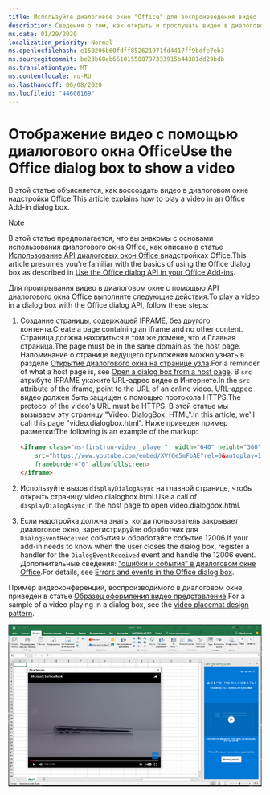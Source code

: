 ```yaml
---
title: Используйте диалоговое окно "Office" для воспроизведения видео
description: Сведения о том, как открыть и прослушать видео в диалоговом окне Office
ms.date: 01/29/2020
localization_priority: Normal
ms.openlocfilehash: e150206b60fdff852621971fd4417ff9bdfe7eb3
ms.sourcegitcommit: be23b68eb661015508797333915b44381dd29bdb
ms.translationtype: MT
ms.contentlocale: ru-RU
ms.lasthandoff: 06/08/2020
ms.locfileid: "44608169"
---
```

# <a name="use-the-office-dialog-box-to-show-a-video"></a><span data-ttu-id="e1f45-103">Отображение видео с помощью диалогового окна Office</span><span class="sxs-lookup"><span data-stu-id="e1f45-103">Use the Office dialog box to show a video</span></span>

<span data-ttu-id="e1f45-104">В этой статье объясняется, как воссоздать видео в диалоговом окне надстройки Office.</span><span class="sxs-lookup"><span data-stu-id="e1f45-104">This article explains how to play a video in an Office Add-in dialog box.</span></span>

> [!NOTE]
> <span data-ttu-id="e1f45-105">В этой статье предполагается, что вы знакомы с основами использования диалогового окна Office, как описано в статье [Использование API диалоговых окон Office в](dialog-api-in-office-add-ins.md)надстройках Office.</span><span class="sxs-lookup"><span data-stu-id="e1f45-105">This article presumes you're familiar with the basics of using the Office dialog box as described in [Use the Office dialog API in your Office Add-ins](dialog-api-in-office-add-ins.md).</span></span>

<span data-ttu-id="e1f45-106">Для проигрывания видео в диалоговом окне с помощью API диалогового окна Office выполните следующие действия:</span><span class="sxs-lookup"><span data-stu-id="e1f45-106">To play a video in a dialog box with the Office dialog API, follow these steps:</span></span>

1. <span data-ttu-id="e1f45-107">Создание страницы, содержащей IFRAME, без другого контента.</span><span class="sxs-lookup"><span data-stu-id="e1f45-107">Create a page containing an iframe and no other content.</span></span> <span data-ttu-id="e1f45-108">Страница должна находиться в том же домене, что и Главная страница.</span><span class="sxs-lookup"><span data-stu-id="e1f45-108">The page must be in the same domain as the host page.</span></span> <span data-ttu-id="e1f45-109">Напоминание о странице ведущего приложения можно узнать в разделе [Открытие диалогового окна на странице узла](dialog-api-in-office-add-ins.md#open-a-dialog-box-from-a-host-page).</span><span class="sxs-lookup"><span data-stu-id="e1f45-109">For a reminder of what a host page is, see [Open a dialog box from a host page](dialog-api-in-office-add-ins.md#open-a-dialog-box-from-a-host-page).</span></span> <span data-ttu-id="e1f45-110">В `src` атрибуте IFRAME укажите URL-адрес видео в Интернете.</span><span class="sxs-lookup"><span data-stu-id="e1f45-110">In the `src` attribute of the iframe, point to the URL of an online video.</span></span> <span data-ttu-id="e1f45-111">URL-адрес видео должен быть защищен с помощью протокола HTTPS.</span><span class="sxs-lookup"><span data-stu-id="e1f45-111">The protocol of the video's URL must be HTTPS.</span></span> <span data-ttu-id="e1f45-112">В этой статье мы вызываем эту страницу "Video. DialogBox. HTML".</span><span class="sxs-lookup"><span data-stu-id="e1f45-112">In this article, we'll call this page "video.dialogbox.html".</span></span> <span data-ttu-id="e1f45-113">Ниже приведен пример разметки:</span><span class="sxs-lookup"><span data-stu-id="e1f45-113">The following is an example of the markup:</span></span>

    ```HTML
    <iframe class="ms-firstrun-video__player"  width="640" height="360"
        src="https://www.youtube.com/embed/XVfOe5mFbAE?rel=0&autoplay=1"
        frameborder="0" allowfullscreen>
    </iframe>
    ```

2. <span data-ttu-id="e1f45-114">Используйте вызов `displayDialogAsync` на главной странице, чтобы открыть страницу video.dialogbox.html.</span><span class="sxs-lookup"><span data-stu-id="e1f45-114">Use a call of `displayDialogAsync` in the host page to open video.dialogbox.html.</span></span>
3. <span data-ttu-id="e1f45-115">Если надстройка должна знать, когда пользователь закрывает диалоговое окно, зарегистрируйте обработчик для `DialogEventReceived` события и обработайте событие 12006.</span><span class="sxs-lookup"><span data-stu-id="e1f45-115">If your add-in needs to know when the user closes the dialog box, register a handler for the `DialogEventReceived` event and handle the 12006 event.</span></span> <span data-ttu-id="e1f45-116">Дополнительные сведения: ["ошибки и события" в диалоговом окне Office](dialog-handle-errors-events.md).</span><span class="sxs-lookup"><span data-stu-id="e1f45-116">For details, see [Errors and events in the Office dialog box](dialog-handle-errors-events.md).</span></span>

<span data-ttu-id="e1f45-117">Пример видеоконференций, воспроизводимого в диалоговом окне, приведен в статье [Образец оформления видео представление](../design/first-run-experience-patterns.md#video-placemat).</span><span class="sxs-lookup"><span data-stu-id="e1f45-117">For a sample of a video playing in a dialog box, see the [video placemat design pattern](../design/first-run-experience-patterns.md#video-placemat).</span></span>

![Снимок экрана: диалоговое окно воспроизведения видео в диалоговом окне надстройки](../images/video-placemats-dialog-open.png)
